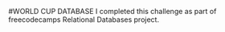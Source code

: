 #WORLD CUP DATABASE
I completed this challenge as part of freecodecamps Relational Databases project.
